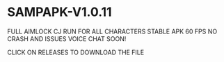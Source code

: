 # SAMPAPK-V1.0.11
FULL AIMLOCK
CJ RUN FOR ALL CHARACTERS
STABLE APK
60 FPS
NO CRASH AND ISSUES
VOICE CHAT SOON!

CLICK ON RELEASES TO DOWNLOAD THE FILE
